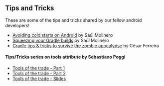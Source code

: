 ## Tips and Tricks
These are some of the tips and tricks shared by our fellow android developers!

- [Avoiding cold starts on Android](http://saulmm.github.io/avoding-android-cold-starts) by Saúl Molinero
- [Squeezing your Gradle builds](http://saulmm.github.io/squeezing-gradle-builds) by Saúl Molinero
- [Gradle tips & tricks to survive the zombie apocalypse](https://medium.com/@cesarmcferreira/gradle-tips-tricks-to-survive-the-zombie-apocalypse-3dd996604341#.efkc4whmh) by César Ferreira

#### Tips/Tricks series on tools attribute by Sebastiano Poggi
- [Tools of the trade - Part 1](https://medium.com/sebs-top-tips/tools-of-the-trade-part-1-f3c1c73de898#.1s9tohc8q)
- [Tools of the trade - Part 2](https://medium.com/sebs-top-tips/tools-of-the-trade-part-2-b91271892d10#.vdrdkcr4i)
- [Tools of the trade - Slides](https://speakerdeck.com/rock3r/tools-of-the-trade-droidcon-nyc-2015)
